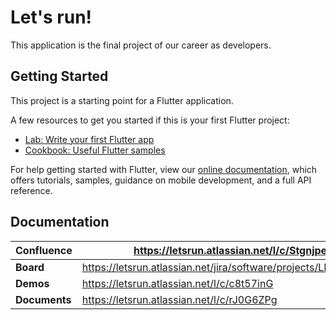 # Let's run!

This application is the final project of our career as developers.

## Getting Started

This project is a starting point for a Flutter application.

A few resources to get you started if this is your first Flutter project:

- [Lab: Write your first Flutter app](https://flutter.dev/docs/get-started/codelab)
- [Cookbook: Useful Flutter samples](https://flutter.dev/docs/cookbook)

For help getting started with Flutter, view our
[online documentation](https://flutter.dev/docs), which offers tutorials,
samples, guidance on mobile development, and a full API reference.


## Documentation 

| **Confluence** | https://letsrun.atlassian.net/l/c/Stgnjpef                        |
|----------------|-------------------------------------------------------------------|
| **Board**      | https://letsrun.atlassian.net/jira/software/projects/LET/boards/1 |
| **Demos**      | https://letsrun.atlassian.net/l/c/c8t57inG                        |
| **Documents**  | https://letsrun.atlassian.net/l/c/rJ0G6ZPg                        |